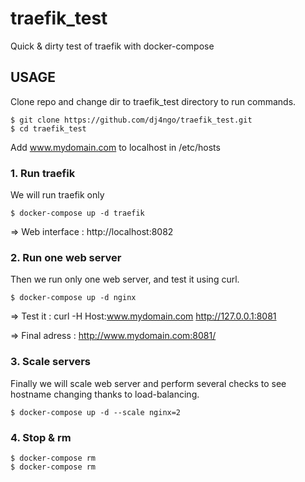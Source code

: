# traefik_test
Quick &amp; dirty test of traefik with docker-compose


## USAGE


Clone repo and change dir to traefik_test directory to run commands.

```console
$ git clone https://github.com/dj4ngo/traefik_test.git
$ cd traefik_test
```

Add www.mydomain.com to localhost in  /etc/hosts

### 1. Run traefik

We will run traefik only

```console
$ docker-compose up -d traefik
```
=> Web interface : http://localhost:8082


### 2. Run one web server

Then we run only one web server, and test it using curl.

```console
$ docker-compose up -d nginx
```
=> Test it : curl -H Host:www.mydomain.com http://127.0.0.1:8081

=> Final adress : http://www.mydomain.com:8081/

### 3. Scale servers


Finally we will scale web server and perform several checks to see hostname changing thanks to load-balancing.

```console
$ docker-compose up -d --scale nginx=2  
```


### 4. Stop & rm

```console
$ docker-compose rm 
$ docker-compose rm 
```
